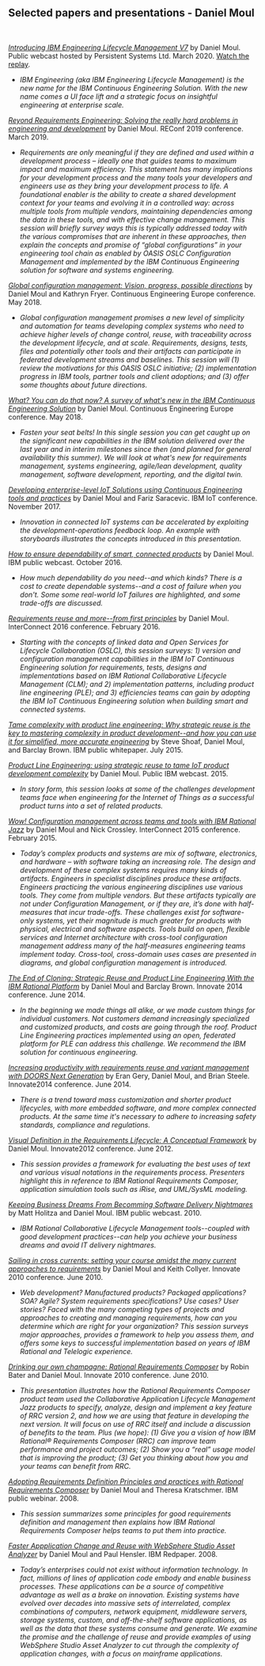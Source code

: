 ## Selected papers and presentations - Daniel Moul

<br>

[*Introducing IBM Engineering Lifecycle Management V7*](./files/IBM-ELM-V7.0-Persistent-Supercharging-Engineering-2020-03-26.pdf) by Daniel Moul. Public webcast hosted by Persistent Systems Ltd. March 2020. [Watch the replay](https://www.persistent.com/events/webinar-supercharging-elm/).

* *IBM Engineering (aka IBM Engineering Lifecycle Management) is the new name for the IBM Continuous Engineering Solution. With the new name comes a UI face lift and a strategic focus on insightful engineering at enterprise scale.*

[*Reyond Requirements Engineering: Solving the really hard problems in engineering and development*](./files/Solving-the-hard-problems-2019-03.pdf) by Daniel Moul. REConf 2019 conference. March 2019.

* *Requirements are only meaningful if they are defined and used within a development process – ideally one that guides teams to maximum impact and maximum efficiency. This statement has many implications for your development process and the many tools your developers and engineers use as they bring your development process to life. A foundational enabler is the ability to create a shared development context for your teams and evolving it in a controlled way: across multiple tools from multiple vendors, maintaining dependencies among the data in these tools, and with effective change management. This session will briefly survey ways this is typically addressed today with the various compromises that are inherent in these approaches, then explain the concepts and promise of “global configurations” in your engineering tool chain as enabled by OASIS OSLC Configuration Management and implemented by the IBM Continuous Engineering solution for software and systems engineering.*

[*Global configuration management: Vision, progress, possible directions*](./files/CM-05-Global-config-vision-progress-directions-2018-05.pdf) by Daniel Moul and Kathryn Fryer. Continuous Engineering Europe conference. May 2018.

* *Global configuration management promises a new level of simplicity and automation for teams developing complex systems who need to achieve higher levels of change control, reuse, with traceability across the development lifecycle, and at scale. Requirements, designs, tests, files and potentially other tools and their artifacts can participate in federated development streams and baselines. This session will (1) review the motivations for this OASIS OSLC initiative; (2) implementation progress in IBM tools, partner tools and client adoptions; and (3) offer some thoughts about future directions.*

[*What? You can do that now? A survey of what's new in the IBM Continuous Engineering Solution*](./files/DEP-09-What-You-Can-Do-That-Now-in-CE-2018-05.pdf) by Daniel Moul. Continuous Engineering Europe conference. May 2018.

* *Fasten your seat belts! In this single session you can get caught up on the significant new capabilities in the IBM solution delivered over the last year and in interim milestones since then (and planned for general availability this summer). We will look at what's new for requirements management, systems engineering, agile/lean development, quality management, software development, reporting, and the digital twin.*

[*Developing enterprise-level IoT Solutions using Continuous Engineering tools and practices*](./files/Io04-Developing-enterprise-level-IoT-solutions-using-Continuous-Engineering-tools-and-practices-2017-11.pdf) by Daniel Moul and Fariz Saracevic. IBM IoT conference. November 2017.

* *Innovation in connected IoT systems can be accelerated by exploiting the development-operations feedback loop. An example with storyboards illustrates the concepts introduced in this presentation.*

[*How to ensure dependability of smart, connected products*](./files/Dependable-connected-products-2016-10-14.pdf) by Daniel Moul. IBM public webcast. October 2016.

* *How much dependability do you need--and which kinds? There is a cost to create dependable systems--and a cost of failure when you don't. Some some real-world IoT failures are highlighted, and some trade-offs are discussed.*

[*Requirements reuse and more--from first principles*](./files/2352A-Reuse-of-req-and-more-from-first-principles-with-notes-2016-02.pdf) by Daniel Moul. InterConnect 2016 conference. February 2016.

* *Starting with the concepts of linked data and Open Services for Lifecycle Collaboration (OSLC), this session surveys: 1) version and configuration management capabilities in the IBM IoT Continuous Engineering solution for requirements, tests, designs and implementations based on IBM Rational Collaborative Lifecycle Management (CLM); and 2) implementation patterns, including product line engineering (PLE); and 3) efficiencies teams can gain by adopting the IBM IoT Continuous Engineering solution when building smart and connected systems.*

[*Tame complexity with product line engineering: Why strategic reuse is the key to mastering complexity in product development--and how you can use it for simplified, more accurate engineering*](./files/Tame-complexity-with-PLE-ebook-WWM12346USEN.PDF) by Steve Shoaf, Daniel Moul, and Barclay Brown. IBM public whitepaper. July 2015.

[*Product Line Engineering: using strategic reuse to tame IoT product development complexity*](./files/Product-line-engineering-using-strategic-reuse-to-tame-iot-product-development-complexity-with-notes-2015.pdf) by Daniel Moul. Public IBM webcast. 2015.

* *In story form, this session looks at some of the challenges development teams face when engineering for the Internet of Things as a successful product turns into a set of related products.*

[*Wow! Configuration management across teams and tools with IBM Rational Jazz*](./files/DCM-1877-Wow-CfgM-across-teams-and-tools-2015-02.pdf) by Daniel Moul and Nick Crossley. InterConnect 2015 conference. February 2015.

* *Today’s complex products and systems are mix of software, electronics, and hardware – with software taking an increasing role. The design and development of these complex systems requires many kinds of artifacts. Engineers in specialist disciplines produce these artifacts. Engineers practicing the various engineering disciplines use various tools. They come from multiple vendors. But these artifacts typically are not under Configuration Management, or if they are, it’s done with half-measures that incur trade-offs. These challenges exist for software-only systems, yet their magnitude is much greater for products with physical, electrical and software aspects. Tools build on open, flexible services and Internet architecture with cross-tool configuration management address many of the half-measures engineering teams implement today. Cross-tool, cross-domain uses cases are presented in diagrams, and global configuration management is introduced.*

[*The End of Cloning: Strategic Reuse and Product Line Engineering With the IBM Rational Platform*](./files/CEE-1905-The-End-of-Cloning-2014-06.pdf) by Daniel Moul and Barclay Brown. Innovate 2014 conference. June 2014.

* *In the beginning we made things all alike, or we made custom things for individual customers. Not customers demand increasingly specialized and customized products, and costs are going through the roof. Product Line Engineering practices implemented using an open, federated platform for PLE can address this challenge. We recommend the IBM solution for continuous engineering.*
    
[*Increasing productivity with requirements reuse and variant management with DOORS Next Generation*](./files/DRM-1946-Increasing-Productivity-with-Requirements-Reuse-and-Variant-Management-with-DOORS-Next-Generation-2014-06.pdf) by Eran Gery, Daniel Moul, and Brian Steele. Innovate2014 conference. June 2014.

* *There is a trend toward mass customization and shorter product lifecycles, with more embedded software, and more complex connected products. At the same time it's necessary to adhere to increasing safety standards, compliance and regulations.*

[*Visual Definition in the Requirements Lifecycle: A Conceptual Framework*](./files/RDM-2031-Visual-Definition-in-Requirements-Lifecycle-Concept-Framework-2012-06.pdf) by Daniel Moul. Innovate2012 conference. June 2012.

* *This session provides a framework for evaluating the best uses of text and various visual notations in the requirements process. Presenters highlight this in reference to IBM Rational Requirements Composer, application simulation tools such as iRise, and UML/SysML modeling.*

[*Keeping Business Dreams From Becomming Software Delivery Nightmares*](./files/Biz-Dreams-IT-Nightmares-Webcast-2010-04-20.pdf) by Matt Holitza and Daniel Moul. IBM public webcast. 2010.

* *IBM Rational Collaborative Lifecycle Management tools--coupled with good development practices--can help you achieve your business dreams and avoid IT delivery nightmares.*

[*Sailing in cross currents: setting your course amidst the many current approaches to requirements*](./files/RDM-2023B-Sailing-in-RM-cross-currents-2010-06.pdf) by Daniel Moul and Keith Collyer. Innovate 2010 conference. June 2010.

* *Web development? Manufactured products? Packaged applications? SOA? Agile? System requirements specifications? Use cases? User stories? Faced with the many competing types of projects and approaches to creating and managing requirements, how can you determine which are right for your organization? This session surveys major approaches, provides a framework to help you assess them, and offers some keys to successful implementation based on years of IBM Rational and Telelogic experience.*

[*Drinking our own champagne: Rational Requirements Composer*](./files/RDM-1202A-Drinking-our-own-champagne-ibm-rational-rquirements-composer-2010-06.pdf) by Robin Bater and Daniel Moul. Innovate 2010 conference. June 2010.

* *This presentation illustrates how the Rational Requirements Composer product team used the Collaborative Application Lifecycle Management Jazz products to specify, analyze, design and implement a key feature of RRC version 2, and how we are using that feature in developing the next version. It will focus on use of RRC itself and include a discussion of benefits to the team. Plus (we hope): (1) Give you a vision of how IBM Rational® Requirements Composer (RRC) can improve team performance and project outcomes; (2) Show you a “real” usage model that is improving the product; (3) Get you thinking about how you and your teams can benefit from RRC.*

[*Adopting Requirements Definition Principles and practices with Rational Requirements Composer*](./files/Requirements-Definition-and-Management-Best-Practices-Webinar-with-notes-2008.pdf) by Daniel Moul and Theresa Kratschmer. IBM public webinar. 2008.

* *This session summarizes some principles for good requirements definition and management then explains how IBM Rational Requirements Composer helps teams to put them into practice.*

[*Faster Appplication Change and Reuse with WebSphere Studio Asset Analyzer*](./files/Faster-application-change-and-reuse-redp4225-2008.pdf) by Daniel Moul and Paul Hensler. IBM Redpaper. 2008.

* *Today’s enterprises could not exist without information technology. In fact, millions of lines of application code embody and enable business processes. These applications can be a source of competitive advantage as well as a brake on innovation. Existing systems have evolved over decades into massive sets of interrelated, complex combinations of computers, network equipment, middleware servers, storage systems, custom, and off-the-shelf software applications, as well as the data that these systems consume and generate. We examine the promise and the challenge of reuse and provide examples of using WebSphere Studio Asset Analyzer to cut through the complexity of application changes, with a focus on mainframe applications.*
    